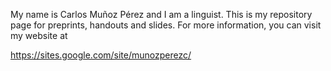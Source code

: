 <html>
  <head>
    <meta name="google-site-verification" content="kvzOsre5-esVCFqdTvuXbB84rcTUbXXys_cEXSqkPgI" />
  </head>
<body>

My name is Carlos Muñoz Pérez and I am a linguist. This is my repository page for preprints, handouts and slides. For more information, you can visit my website at

<p><a title="Carlos Mu&ntilde;oz P&eacute;rez" href="https://sites.google.com/site/munozperezc/">https://sites.google.com/site/munozperezc/</a></p>

